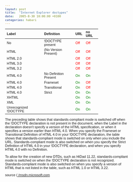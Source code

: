 ```yaml
---
layout: post
title:  "Internet Explorer doctypes"
date:   2005-8-30 10:00:00 +0100
categories: habari
---
```

<style type="text/css">
<!--
body, table {
  font: 11px verdana, arial, sans-serif;
	}
table { width: 300px; }
th {
  text-align: left;
}
.wrong { color: #F00; }
.correct { color: green; }
-->
</style>

<table summary="doctypes in ie">
<thead>
  <tr>
    <th>Label</th><th>Definition</th><th>URL</th><th>no URL</th>
	</tr>
</thead>
<tbody>
<tr>
<td>No</td><td>!DOCTYPE present</td><td class="wrong">Off</td><td class="wrong">Off</td>
</tr>
<tr>
<td>HTML</td><td>(No Version Present)</td><td class="wrong">Off</td><td class="wrong">Off</td>
</tr>
<tr>
<td>HTML 2.0</td><td></td><td class="wrong">Off</td><td class="wrong">Off</td>
</tr>
<tr>
<td>HTML 3.0</td><td></td><td class="wrong">Off</td><td class="wrong">Off</td>
</tr>
<tr>
<td>HTML 3.2</td><td></td><td class="wrong">Off</td><td class="wrong">Off</td>
</tr>
<tr>
<td>HTML 4.0</td><td>No Definition Present</td><td class="correct">On</td><td class="correct">On</td>
</tr>
<tr>
<td>HTML 4.0</td><td>Frameset</td><td class="correct">On</td><td class="wrong">Off</td>
</tr>
<tr>
<td>HTML 4.0</td><td>Transitional</td><td class="correct">On</td><td class="wrong">Off</td>
</tr>
<tr>
<td>HTML 4.0</td><td>Strict</td><td class="correct">On</td><td class="correct">On</td>
</tr>
<tr>
<td>XHTML </td><td></td><td class="correct">On</td><td class="correct">On</td>
</tr>
<tr>
<td>XML</td><td></td><td class="correct">On</td><td class="correct">On</td>
</tr>
<tr>
<td>Unrecognized !DOCTYPE </td><td></td><td class="correct">On</td><td class="correct">On</td>
</tr>
</tbody>
</table>


The preceding table shows that standards-compliant mode is switched off when the !DOCTYPE declaration is not present in the document, when the Label in the declaration doesn't specify a version of the HTML specification, or when it specifies a version earlier than HTML 4.0. When you specify the Frameset or Transitional Definition of HTML 4.0 in your !DOCTYPE declaration, the table shows that standards-compliant mode is switched on only when you include the URL. Standards-compliant mode is also switched on when you specify the Strict Definition of HTML 4.0 in your !DOCTYPE declaration, and when you specify HTML 4.0 with no Definition.

To allow for the creation of new DTDs, such as HiDad 11.22, standards-compliant mode is switched on when the !DOCTYPE declaration is not recognized. Standards-compliant mode is also switched on when you specify a version of HTML that is not listed in the table, such as HTML 1.0 or HTML 3.22.

source (<a href="http://msdn.microsoft.com/library/default.asp?url=/library/en-us/dnie60/html/cssenhancements.asp">
/msdn.microsoft.com</a>
